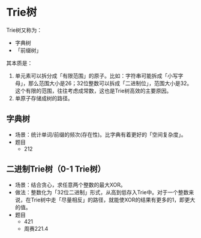 # Trie树

Trie树又称为：

- 字典树
- 「前缀树」

其本质是：

1. 单元素可以拆分成「有限范围」的原子。比如：字符串可能拆成「小写字母」，那么范围大小是26；32位整数可以拆成「二进制位」，范围大小是32。这个有限的范围，往往考虑成常数，这也是Trie树高效的主要原因。
1. 单原子存储成树的路径。

## 字典树

- 场景：统计单词/前缀的频次(存在性)。比字典有着更好的「空间复杂度」。
- 题目
  - 212

## 二进制Trie树（0-1 Trie树）

- 场景：结合贪心，求任意两个整数的最大XOR。
- 做法：整数化为「32位二进制」形式，从高到低存入Trie中。对于一个整数来说，在Trie树中走「尽量相反」的路径，就能使XOR的结果有更多的1，即更大的值。
- 题目
  - 421
  - 周赛221.4
